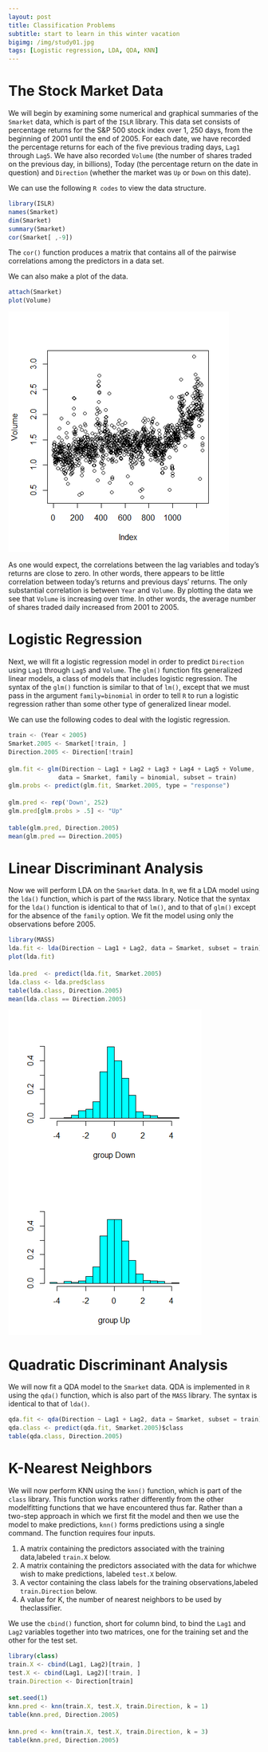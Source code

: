 ```yaml
---
layout: post
title: Classification Problems
subtitle: start to learn in this winter vacation
bigimg: /img/study01.jpg
tags: [Logistic regression, LDA, QDA, KNN]
---
```


# The Stock Market Data

We will begin by examining some numerical and graphical summaries of
the `Smarket` data, which is part of the `ISLR` library. This data set consists of
percentage returns for the S&P 500 stock index over 1, 250 days, from the
beginning of 2001 until the end of 2005. For each date, we have recorded
the percentage returns for each of the five previous trading days, `Lag1`
through `Lag5`. We have also recorded `Volume` (the number of shares traded
on the previous day, in billions), Today (the percentage return on the date
in question) and `Direction` (whether the market was `Up` or `Down` on this
date).

We can use the following `R codes` to view the data structure.

```javascript
library(ISLR)
names(Smarket)
dim(Smarket)
summary(Smarket)
cor(Smarket[ ,-9])
```

The `cor()` function produces a matrix that contains all of the pairwise
correlations among the predictors in a data set. 

We can also make a plot of the data.

```javascript
attach(Smarket)
plot(Volume)
```
![](/img/study02.png)

As one would expect, the correlations between the lag variables and today’s
returns are close to zero. In other words, there appears to be little
correlation between today’s returns and previous days’ returns. The only
substantial correlation is between `Year` and `Volume`. By plotting the data we
see that `Volume` is increasing over time. In other words, the average number
of shares traded daily increased from 2001 to 2005.

# Logistic Regression

Next, we will fit a logistic regression model in order to predict `Direction`
using `Lag1` through `Lag5` and `Volume`. The `glm()` function fits generalized
linear models, a class of models that includes logistic regression. The syntax
of the `glm()` function is similar to that of `lm()`, except that we must pass in
the argument `family=binomial` in order to tell `R` to run a logistic regression
rather than some other type of generalized linear model.

We can use the following codes to deal with the logistic regression.

```javascript
train <- (Year < 2005)
Smarket.2005 <- Smarket[!train, ]
Direction.2005 <- Direction[!train]

glm.fit <- glm(Direction ~ Lag1 + Lag2 + Lag3 + Lag4 + Lag5 + Volume, 
              data = Smarket, family = binomial, subset = train)
glm.probs <- predict(glm.fit, Smarket.2005, type = "response")

glm.pred <- rep('Down', 252)
glm.pred[glm.probs > .5] <- "Up"

table(glm.pred, Direction.2005)
mean(glm.pred == Direction.2005)
```

# Linear Discriminant Analysis

Now we will perform LDA on the `Smarket` data. In `R`, we fit a LDA model
using the `lda()` function, which is part of the `MASS` library. Notice that the
syntax for the `lda()` function is identical to that of `lm()`, and to that of
`glm()` except for the absence of the `family` option. We fit the model using
only the observations before 2005.

```javascript
library(MASS)
lda.fit <- lda(Direction ~ Lag1 + Lag2, data = Smarket, subset = train)
plot(lda.fit)

lda.pred  <- predict(lda.fit, Smarket.2005)
lda.class <- lda.pred$class
table(lda.class, Direction.2005)
mean(lda.class == Direction.2005)
```
![](/img/study03.png)

# Quadratic Discriminant Analysis

We will now fit a QDA model to the `Smarket` data. QDA is implemented
in `R` using the `qda()` function, which is also part of the `MASS` library. The
syntax is identical to that of `lda()`.

```javascript
qda.fit <- qda(Direction ~ Lag1 + Lag2, data = Smarket, subset = train)
qda.class <- predict(qda.fit, Smarket.2005)$class
table(qda.class, Direction.2005)
```

# K-Nearest Neighbors

We will now perform KNN using the `knn()` function, which is part of the
`class` library. This function works rather differently from the other modelfitting
functions that we have encountered thus far. Rather than a two-step
approach in which we first fit the model and then we use the model to make
predictions, `knn()` forms predictions using a single command. The function
requires four inputs.

1. A matrix containing the predictors associated with the training data,labeled `train.X` below.
2. A matrix containing the predictors associated with the data for whichwe wish to make predictions, labeled `test.X` below.
3. A vector containing the class labels for the training observations,labeled `train.Direction` below.
4. A value for K, the number of nearest neighbors to be used by theclassifier.

We use the `cbind()` function, short for column bind, to bind the `Lag1` and
`Lag2` variables together into two matrices, one for the training set and the
other for the test set.

```javascript
library(class)
train.X <- cbind(Lag1, Lag2)[train, ]
test.X <- cbind(Lag1, Lag2)[!train, ]
train.Direction <- Direction[train]

set.seed(1)
knn.pred <- knn(train.X, test.X, train.Direction, k = 1)
table(knn.pred, Direction.2005)

knn.pred <- knn(train.X, test.X, train.Direction, k = 3)
table(knn.pred, Direction.2005)
```
